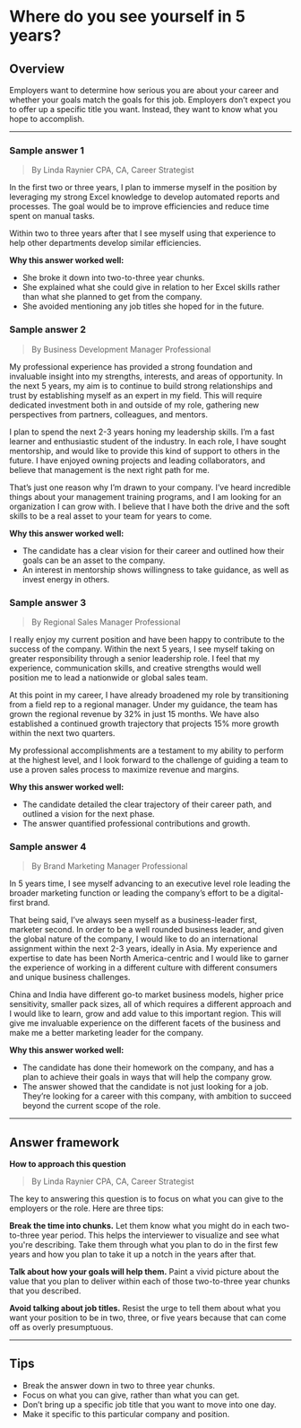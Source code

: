 # Where do you see yourself in 5 years?

## Overview
Employers want to determine how serious you are about your career and whether your goals match the goals for this job. Employers don’t expect you to offer up a specific title you want. Instead, they want to know what you hope to accomplish.

---

### Sample answer 1
> By Linda Raynier CPA, CA, Career Strategist

In the first two or three years, I plan to immerse myself in the position by leveraging my strong Excel knowledge to develop automated reports and processes. The goal would be to improve efficiencies and reduce time spent on manual tasks.

Within two to three years after that I see myself using that experience to help other departments develop similar efficiencies.

**Why this answer worked well:**

* She broke it down into two-to-three year chunks.
* She explained what she could give in relation to her Excel skills rather than what she planned to get from the company.
* She avoided mentioning any job titles she hoped for in the future.

### Sample answer 2
> By Business Development Manager Professional

My professional experience has provided a strong foundation and invaluable insight into my strengths, interests, and areas of opportunity. In the next 5 years, my aim is to continue to build strong relationships and trust by establishing myself as an expert in my field. This will require dedicated investment both in and outside of my role, gathering new perspectives from partners, colleagues, and mentors.

I plan to spend the next 2-3 years honing my leadership skills. I’m a fast learner and enthusiastic student of the industry. In each role, I have sought mentorship, and would like to provide this kind of support to others in the future. I have enjoyed owning projects and leading collaborators, and believe that management is the next right path for me.

That’s just one reason why I’m drawn to your company. I’ve heard incredible things about your management training programs, and I am looking for an organization I can grow with. I believe that I have both the drive and the soft skills to be a real asset to your team for years to come.

**Why this answer worked well:**

* The candidate has a clear vision for their career and outlined how their goals can be an asset to the company.
* An interest in mentorship shows willingness to take guidance, as well as invest energy in others.

### Sample answer 3
> By Regional Sales Manager Professional

I really enjoy my current position and have been happy to contribute to the success of the company. Within the next 5 years, I see myself taking on greater responsibility through a senior leadership role. I feel that my experience, communication skills, and creative strengths would well position me to lead a nationwide or global sales team.

At this point in my career, I have already broadened my role by transitioning from a field rep to a regional manager. Under my guidance, the team has grown the regional revenue by 32% in just 15 months. We have also established a continued growth trajectory that projects 15% more growth within the next two quarters.

My professional accomplishments are a testament to my ability to perform at the highest level, and I look forward to the challenge of guiding a team to use a proven sales process to maximize revenue and margins.

**Why this answer worked well:**

* The candidate detailed the clear trajectory of their career path, and outlined a vision for the next phase.
* The answer quantified professional contributions and growth.

### Sample answer 4
> By Brand Marketing Manager Professional

In 5 years time, I see myself advancing to an executive level role leading the broader marketing function or leading the company’s effort to be a digital-first brand.

That being said, I’ve always seen myself as a business-leader first, marketer second. In order to be a well rounded business leader, and given the global nature of the company, I would like to do an international assignment within the next 2-3 years, ideally in Asia. My experience and expertise to date has been North America-centric and I would like to garner the experience of working in a different culture with different consumers and unique business challenges.

China and India have different go-to market business models, higher price sensitivity, smaller pack sizes, all of which requires a different approach and I would like to learn, grow and add value to this important region. This will give me invaluable experience on the different facets of the business and make me a better marketing leader for the company.

**Why this answer worked well:**

* The candidate has done their homework on the company, and has a plan to achieve their goals in ways that will help the company grow.
* The answer showed that the candidate is not just looking for a job. They’re looking for a career with this company, with ambition to succeed beyond the current scope of the role.

---

## Answer framework

**How to approach this question**

> By Linda Raynier CPA, CA, Career Strategist

The key to answering this question is to focus on what you can give to the employers or the role. Here are three tips:

**Break the time into chunks.** Let them know what you might do in each two-to-three year period. This helps the interviewer to visualize and see what you're describing. Take them through what you plan to do in the first few years and how you plan to take it up a notch in the years after that.

**Talk about how your goals will help them.** Paint a vivid picture about the value that you plan to deliver within each of those two-to-three year chunks that you described. 

**Avoid talking about job titles.** Resist the urge to tell them about what you want your position to be in two, three, or five years because that can come off as overly presumptuous.

---

## Tips

* Break the answer down in two to three year chunks.
* Focus on what you can give, rather than what you can get.
* Don’t bring up a specific job title that you want to move into one day.
* Make it specific to this particular company and position.
